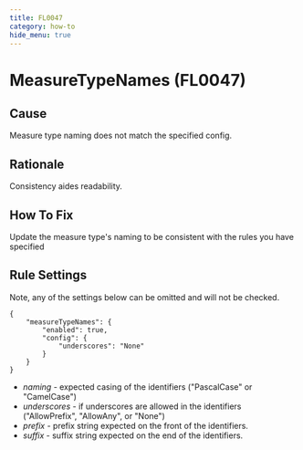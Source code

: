 ```yaml
---
title: FL0047
category: how-to
hide_menu: true
---
```


# MeasureTypeNames (FL0047)

## Cause

Measure type naming does not match the specified config.

## Rationale

Consistency aides readability.

## How To Fix

Update the measure type's naming to be consistent with the rules you have specified

## Rule Settings

Note, any of the settings below can be omitted and will not be checked.

    {
        "measureTypeNames": {
            "enabled": true,
            "config": {
                "underscores": "None"
            }
        }
    }

* *naming* - expected casing of the identifiers ("PascalCase" or "CamelCase")
* *underscores* - if underscores are allowed in the identifiers ("AllowPrefix", "AllowAny", or "None")
* *prefix* - prefix string expected on the front of the identifiers.
* *suffix* - suffix string expected on the end of the identifiers.
